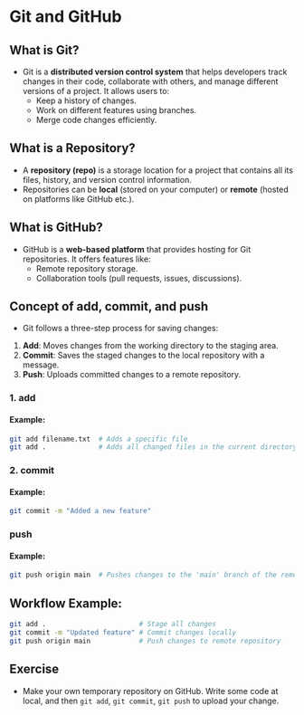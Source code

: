 # Git and GitHub

## What is Git?
* Git is a **distributed version control system** that helps developers track changes in their code, collaborate with others, and manage different versions of a project. It allows users to:
  + Keep a history of changes.
  + Work on different features using branches.
  + Merge code changes efficiently.

## What is a Repository?
* A **repository (repo)** is a storage location for a project that contains all its files, history, and version control information.
* Repositories can be **local** (stored on your computer) or **remote** (hosted on platforms like GitHub etc.). 

## What is GitHub?
* GitHub is a **web-based platform** that provides hosting for Git repositories. It offers features like:
  + Remote repository storage.
  + Collaboration tools (pull requests, issues, discussions).

## Concept of add, commit, and push
* Git follows a three-step process for saving changes:
1. **Add**: Moves changes from the working directory to the staging area.
2. **Commit**: Saves the staged changes to the local repository with a message.
3. **Push**: Uploads committed changes to a remote repository.

### 1. add
#### Example:
```bash
git add filename.txt  # Adds a specific file
git add .             # Adds all changed files in the current directory
```

### 2. commit
#### Example:
```bash
git commit -m "Added a new feature"
```

### push
#### Example:
```bash
git push origin main  # Pushes changes to the 'main' branch of the remote repo
```

## Workflow Example:
```bash
git add .                       # Stage all changes
git commit -m "Updated feature" # Commit changes locally
git push origin main            # Push changes to remote repository
```

## Exercise
* Make your own temporary repository on GitHub. Write some code at local, and then `git add`, `git commit`, `git push` to upload your change.
